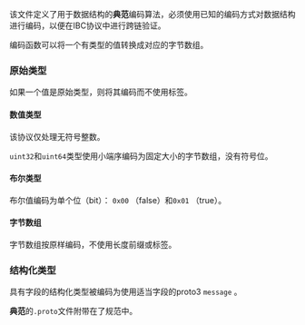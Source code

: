 该文件定义了用于数据结构的**典范**编码算法，必须使用已知的编码方式对数据结构进行编码，以便在IBC协议中进行跨链验证。

编码函数可以将一个有类型的值转换成对应的字节数组。

### 原始类型

如果一个值是原始类型，则将其编码而不使用标签。

#### 数值类型

该协议仅处理无符号整数。

`uint32`和`uint64`类型使用小端序编码为固定大小的字节数组，没有符号位。

#### 布尔类型

布尔值编码为单个位（bit）： `0x00` （false）和`0x01` （true）。

#### 字节数组

字节数组按原样编码，不使用长度前缀或标签。

### 结构化类型

具有字段的结构化类型被编码为使用适当字段的proto3 `message` 。

**典范**的`.proto`文件附带在了规范中。
